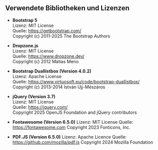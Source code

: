 ## Verwendete Bibliotheken und Lizenzen
- **Bootstrap 5**  
  Lizenz: MIT License  
  Quelle: https://getbootstrap.com/  
  Copyright (c) 2011-2025 The Bootstrap Authors

- **Dropzone.js**  
  Lizenz: MIT License  
  Quelle: https://www.dropzone.dev/  
  Copyright (c) 2012 Matias Meno

- **Bootstrap Duallistbox (Version 4.0.2)**  
  Lizenz: Apache License<br>
  Quelle: https://www.virtuosoft.eu/code/bootstrap-duallistbox/  
  Copyright (c) 2013-2014 István Ujj-Mészáros

- **jQuery (Version 3.7)**  
  Lizenz: MIT License  
  Quelle: https://jquery.com/  
  Copyright 2025 OpenJS Foundation and jQuery contributors

- **Fontawesome (Version 6.5.0)**
  Lizenz: MIT License
  Quelle: https://fontawesome.com
  Copyright 2023 Fonticons, Inc.

- **PDF.JS (Version 6.5.0)**
  Lizenz: Apache Licence
  Quelle: https://github.com/mozilla/pdf.js
  Copyright 2024 Mozilla Foundation

